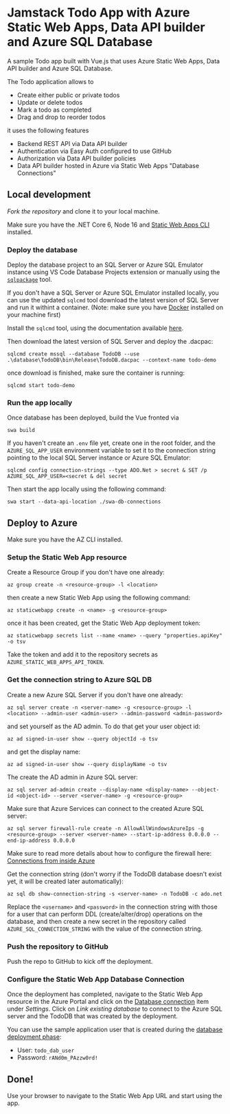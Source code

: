 # Jamstack Todo App with Azure Static Web Apps, Data API builder and Azure SQL Database

A sample Todo app built with Vue.js that uses Azure Static Web Apps, Data API builder and Azure SQL Database.

The Todo application allows to

- Create either public or private todos 
- Update or delete todos
- Mark a todo as completed
- Drag and drop to reorder todos

it uses the following features

- Backend REST API via Data API builder 
- Authentication via Easy Auth configured to use GitHub
- Authorization via Data API builder policies
- Data API builder hosted in Azure via Static Web Apps "Database Connections"

## Local development

*Fork the repository* and clone it to your local machine.

Make sure you have the .NET Core 6, Node 16 and [Static Web Apps CLI](https://azure.github.io/static-web-apps-cli/docs/intro) installed.

### Deploy the database

Deploy the database project to an SQL Server or Azure SQL Emulator instance using VS Code Database Projects extension or manually using the [`sqlpackage`](https://learn.microsoft.com/sql/tools/sqlpackage/sqlpackage-download) tool.

If you don't have a SQL Server or Azure SQL Emulator installed locally, you can use the updated `sqlcmd` tool download the latest version of SQL Server and run it withint a container. (Note: make sure you have [Docker](https://www.docker.com/products/docker-desktop/) installed on your machine first)

Install the `sqlcmd` tool, using the documentation available [here](https://learn.microsoft.com/en-us/sql/tools/sqlcmd/go-sqlcmd-utility). 

Then download the latest version of SQL Server and deploy the .dacpac:

```shell
sqlcmd create mssql --database TodoDB --use .\database\TodoDB\bin\Release\TodoDB.dacpac --context-name todo-demo
```

once download is finished, make sure the container is running:

```shell
sqlcmd start todo-demo
```

### Run the app locally

Once database has been deployed, build the Vue fronted via

```shell
swa build
```

If you haven't create an `.env` file yet, create one in the root folder, and the `AZURE_SQL_APP_USER` environment variable to set it to the connection string pointing to the local SQL Server instance or Azure SQL Emulator:

```shell
sqlcmd config connection-strings --type ADO.Net > secret & SET /p AZURE_SQL_APP_USER=<secret & del secret
```

Then start the app locally using the following command:

```shell
swa start --data-api-location ./swa-db-connections
```

## Deploy to Azure

Make sure you have the AZ CLI installed.

### Setup the Static Web App resource

Create a Resource Group if you don't have one already:

```shell
az group create -n <resource-group> -l <location>
```

then create a new Static Web App using the following command:

```shell
az staticwebapp create -n <name> -g <resource-group>
```

once it has been created, get the Static Web App deployment token:

```shell
az staticwebapp secrets list --name <name> --query "properties.apiKey" -o tsv
```

Take the token and add it to the repository secrets as `AZURE_STATIC_WEB_APPS_API_TOKEN`.

### Get the connection string to Azure SQL DB

Create a new Azure SQL Server if you don't have one already: 

```shell
az sql server create -n <server-name> -g <resource-group> -l <location> --admin-user <admin-user> --admin-password <admin-password>
```

and set yourself as the AD admin. To do that get your user object id:

```shell
az ad signed-in-user show --query objectId -o tsv
```

and get the display name:

```shell
az ad signed-in-user show --query displayName -o tsv
```

The create the AD admin in Azure SQL server:

```shell
az sql server ad-admin create --display-name <display-name> --object-id <object-id> --server <server-name> -g <resource-group>
```

Make sure that Azure Services can connect to the created Azure SQL server:

```shell
az sql server firewall-rule create -n AllowAllWindowsAzureIps -g <resource-group> --server <server-name> --start-ip-address 0.0.0.0 --end-ip-address 0.0.0.0
```

Make sure to read more details about how to configure the firewall here: [Connections from inside Azure](https://learn.microsoft.com/azure/azure-sql/database/firewall-configure?view=azuresql#connections-from-inside-azure)

Get the connection string (don't worry if the TodoDB database doesn't exist yet, it will be created later automatically):

```shell 
az sql db show-connection-string -s <server-name> -n TodoDB -c ado.net
```

Replace the `<username>` and `<password>` in the connection string with those for a user that can perform DDL (create/alter/drop) operations on the database, and then create a new secret in the repository called `AZURE_SQL_CONNECTION_STRING` with the value of the connection string.

### Push the repository to GitHub

Push the repo to GitHub to kick off the deployment.

### Configure the Static Web App Database Connection

Once the deployment has completed, navigate to the Static Web App resource in the Azure Portal and click on the [Database connection](https://learn.microsoft.com/azure/static-web-apps/database-azure-sql?tabs=bash&pivots=static-web-apps-rest) item under *Settings*. Click on *Link existing database* to connect to the Azure SQL server and the TodoDB that was created by the deployment.

You can use the sample application user that is created during the [database deployment phase](./database/TodoDB/Script.PostDeployment.sql):

- User: `todo_dab_user`
- Password: `rANd0m_PAzzw0rd!`

## Done!

Use your browser to navigate to the Static Web App URL and start using the app.

